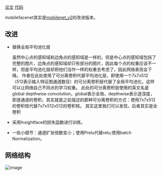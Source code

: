 [论文](https://arxiv.org/abs/1804.07573)
[代码]()

mobilefacenet其实是[mobilenet_v2](https://github.com/jyhengcoder/paper-diary/new/master/papers/mobilenet_v2.md)的改进版本。

## 改进
- 替换全局平均池化层

    虽然中心点的感知域和边角点的感知域是一样的，但是中心点的感知域包括了完整的图片，边角点的感知域却只有部分的图片，因此每个点的权重应该不一样，但是平均池化层却把他们当作一样的权重去考虑了，因此网络表现会下降。
作者在此处使用了可分离卷积代替平均池化层，即使用一个7x7x512（512表示输入特征图通道数目）的可分离卷积层代替了全局平均池化，这样可以让网络自己不同点的学习权重。 
此处的可分离卷积层使用的英文名是global depthwise convolution，global表示全局，depthwise表示逐深度，即逐通道的卷积，其实就是之前描述的那种可分离卷积的方式：使用7x7x512的卷积核代替7x7x512x512的卷积核。 
其实这里我们可以发现，后者其实是全卷积


- 采用Insightface的损失函数进行训练。
 
- 一些小细节：通道扩张倍数变小；使用Prelu代替relu;使用batch Normalization。 

## 网络结构
![image](https://github.com/jyhengcoder/paper-diary/new/master/images/mobilefacenet.jpeg)

